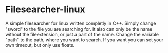 # Filesearcher-linux
A simple filesearcher for linux written completly in C++.
Simply change "sword" to the file you are searching for.
It also can only be the name without the fileextension, or just a part of the name.
Change the variable "path" to the path, where you want to search.
If you want you can set your own timeout, but only use floats.
